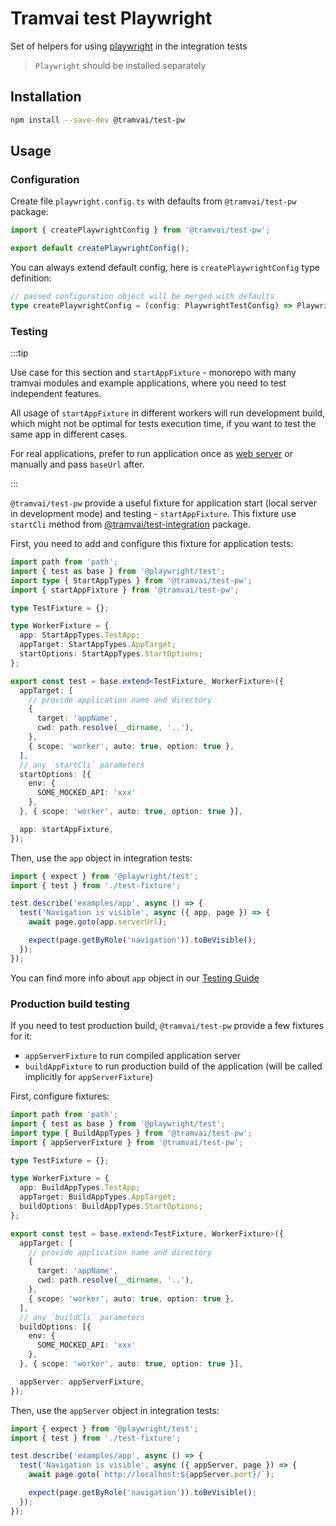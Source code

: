 # Tramvai test Playwright

Set of helpers for using [playwright](https://playwright.dev) in the integration tests

> `Playwright` should be installed separately

## Installation

```bash npm2yarn
npm install --save-dev @tramvai/test-pw
```

## Usage

### Configuration

Create file `playwright.config.ts` with defaults from `@tramvai/test-pw` package:

```ts title="playwright.config.ts"
import { createPlaywrightConfig } from '@tramvai/test-pw';

export default createPlaywrightConfig();
```

You can always extend default config, here is `createPlaywrightConfig` type definition:

```ts
// passed configuration object will be merged with defaults
type createPlaywrightConfig = (config: PlaywrightTestConfig) => PlaywrightTestConfig;
```

### Testing

:::tip

Use case for this section and `startAppFixture` - monorepo with many tramvai modules and example applications, where you need to test independent features.

All usage of `startAppFixture` in different workers will run development build, which might not be optimal for tests execution time, if you want to test the same app in different cases.

For real applications, prefer to run application once as [web server](https://playwright.dev/docs/test-webserver) or manually and pass `baseUrl` after.

:::

`@tramvai/test-pw` provide a useful fixture for application start (local server in development mode) and testing - `startAppFixture`. This fixture use `startCli` method from [@tramvai/test-integration](references/tramvai/test/integration.md) package.

First, you need to add and configure this fixture for application tests:

```ts title="__integration__/test-fixture.ts"
import path from 'path';
import { test as base } from '@playwright/test';
import type { StartAppTypes } from '@tramvai/test-pw';
import { startAppFixture } from '@tramvai/test-pw';

type TestFixture = {};

type WorkerFixture = {
  app: StartAppTypes.TestApp;
  appTarget: StartAppTypes.AppTarget;
  startOptions: StartAppTypes.StartOptions;
};

export const test = base.extend<TestFixture, WorkerFixture>({
  appTarget: [
    // provide application name and directory
    {
      target: 'appName',
      cwd: path.resolve(__dirname, '..'),
    },
    { scope: 'worker', auto: true, option: true },
  ],
  // any `startCli` parameters
  startOptions: [{
    env: {
      SOME_MOCKED_API: 'xxx'
    },
  }, { scope: 'worker', auto: true, option: true }],

  app: startAppFixture,
});
```

Then, use the `app` object in integration tests:

```ts title="__integration__/appName.integration.ts"
import { expect } from '@playwright/test';
import { test } from './test-fixture';

test.describe('examples/app', async () => {
  test('Navigation is visible', async ({ app, page }) => {
    await page.goto(app.serverUrl);

    expect(page.getByRole('navigation')).toBeVisible();
  });
});
```

You can find more info about `app` object in our [Testing Guide](guides/testing.md#integration-tests)

### Production build testing

If you need to test production build, `@tramvai/test-pw` provide a few fixtures for it:
- `appServerFixture` to run compiled application server
- `buildAppFixture` to run production build of the application (will be called implicitly for `appServerFixture`)

First, configure fixtures:

```ts title="__integration__/test-fixture.ts"
import path from 'path';
import { test as base } from '@playwright/test';
import type { BuildAppTypes } from '@tramvai/test-pw';
import { appServerFixture } from '@tramvai/test-pw';

type TestFixture = {};

type WorkerFixture = {
  app: BuildAppTypes.TestApp;
  appTarget: BuildAppTypes.AppTarget;
  buildOptions: BuildAppTypes.StartOptions;
};

export const test = base.extend<TestFixture, WorkerFixture>({
  appTarget: [
    // provide application name and directory
    {
      target: 'appName',
      cwd: path.resolve(__dirname, '..'),
    },
    { scope: 'worker', auto: true, option: true },
  ],
  // any `buildCli` parameters
  buildOptions: [{
    env: {
      SOME_MOCKED_API: 'xxx'
    },
  }, { scope: 'worker', auto: true, option: true }],

  appServer: appServerFixture,
});
```

Then, use the `appServer` object in integration tests:

```ts title="__integration__/appName.integration.ts"
import { expect } from '@playwright/test';
import { test } from './test-fixture';

test.describe('examples/app', async () => {
  test('Navigation is visible', async ({ appServer, page }) => {
    await page.goto(`http://localhost:${appServer.port}/`);

    expect(page.getByRole('navigation')).toBeVisible();
  });
});
```
